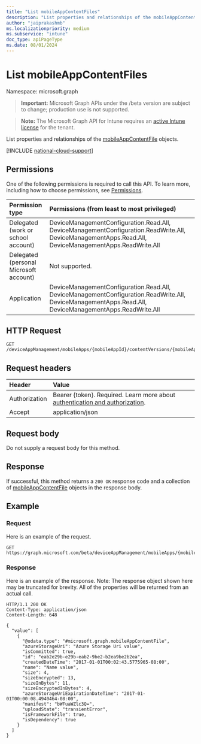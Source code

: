 ```yaml
---
title: "List mobileAppContentFiles"
description: "List properties and relationships of the mobileAppContentFile objects."
author: "jaiprakashmb"
ms.localizationpriority: medium
ms.subservice: "intune"
doc_type: apiPageType
ms.date: 08/01/2024
---
```


# List mobileAppContentFiles

Namespace: microsoft.graph

> **Important:** Microsoft Graph APIs under the /beta version are subject to change; production use is not supported.

> **Note:** The Microsoft Graph API for Intune requires an [active Intune license](https://go.microsoft.com/fwlink/?linkid=839381) for the tenant.

List properties and relationships of the [mobileAppContentFile](../resources/intune-apps-mobileappcontentfile.md) objects.

[!INCLUDE [national-cloud-support](../../includes/all-clouds.md)]

## Permissions
One of the following permissions is required to call this API. To learn more, including how to choose permissions, see [Permissions](/graph/permissions-reference).

|Permission type|Permissions (from least to most privileged)|
|:---|:---|
|Delegated (work or school account)|DeviceManagementConfiguration.Read.All, DeviceManagementConfiguration.ReadWrite.All, DeviceManagementApps.Read.All, DeviceManagementApps.ReadWrite.All|
|Delegated (personal Microsoft account)|Not supported.|
|Application|DeviceManagementConfiguration.Read.All, DeviceManagementConfiguration.ReadWrite.All, DeviceManagementApps.Read.All, DeviceManagementApps.ReadWrite.All|

## HTTP Request
<!-- {
  "blockType": "ignored"
}
-->
``` http
GET /deviceAppManagement/mobileApps/{mobileAppId}/contentVersions/{mobileAppContentId}/files
```

## Request headers
|Header|Value|
|:---|:---|
|Authorization|Bearer {token}. Required. Learn more about [authentication and authorization](/graph/auth/auth-concepts).|
|Accept|application/json|

## Request body
Do not supply a request body for this method.

## Response
If successful, this method returns a `200 OK` response code and a collection of [mobileAppContentFile](../resources/intune-apps-mobileappcontentfile.md) objects in the response body.

## Example

### Request
Here is an example of the request.
``` http
GET https://graph.microsoft.com/beta/deviceAppManagement/mobileApps/{mobileAppId}/contentVersions/{mobileAppContentId}/files
```

### Response
Here is an example of the response. Note: The response object shown here may be truncated for brevity. All of the properties will be returned from an actual call.
``` http
HTTP/1.1 200 OK
Content-Type: application/json
Content-Length: 648

{
  "value": [
    {
      "@odata.type": "#microsoft.graph.mobileAppContentFile",
      "azureStorageUri": "Azure Storage Uri value",
      "isCommitted": true,
      "id": "eab2e29b-e29b-eab2-9be2-b2ea9be2b2ea",
      "createdDateTime": "2017-01-01T00:02:43.5775965-08:00",
      "name": "Name value",
      "size": 4,
      "sizeEncrypted": 13,
      "sizeInBytes": 11,
      "sizeEncryptedInBytes": 4,
      "azureStorageUriExpirationDateTime": "2017-01-01T00:00:08.4940464-08:00",
      "manifest": "bWFuaWZlc3Q=",
      "uploadState": "transientError",
      "isFrameworkFile": true,
      "isDependency": true
    }
  ]
}
```
